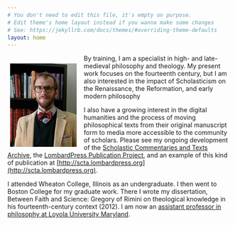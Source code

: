 ```yaml
---
# You don't need to edit this file, it's empty on purpose.
# Edit theme's home layout instead if you wanna make some changes
# See: https://jekyllrb.com/docs/themes/#overriding-theme-defaults
layout: home
---
```



<img rel="foaf:img" src="/assets/images/witt.jpg" alt="Profile Picture" style="float: left; margin: 20px 16px 5px 6px; width: 150px;"/>

By training, I am a specialist in high- and late-medieval philosophy and theology. My present work focuses on the fourteenth century, but I am also interested in the impact of Scholasticism on the Renaissance, the Reformation, and early modern philosophy

I also have a growing interest in the digital humanities and the process of moving philosophical texts from their original manuscript form to media more accessible to the community of scholars. Please see my ongoing development of the [Scholastic Commentaries and Texts Archive](http://scta.info), the [LombardPress Publication Project](http://lombardpress.org), and an example of this kind of publication at [http://scta.lombardpress.org](http://scta.lombardpress.org).

I attended Wheaton College, Illinois as an undergraduate. I then went to Boston College for my graduate work. There I wrote my dissertation, Between Faith and Science: Gregory of Rimini on theological knowledge in his fourteenth-century context (2012). I am now an [assistant professor in philosophy at Loyola University Maryland](http://www.loyola.edu/academics/philosophy/faculty).
